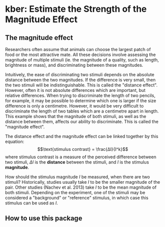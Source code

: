 # kber: Estimate the Strength of the Magnitude Effect

## The magnitude effect
Researchers often assume that animals can choose the largest patch of food or the most attractive mate.
All these decisions involve assessing the magnitude of multiple stimuli (ie. the magnitude of a quality, such as length, brightness or mass), and discriminating between these magnitudes.

Intuitively, the ease of discriminating two stimuli depends on the absolute distance between the two magnitudes.
If the difference is very small, then the two stimuli will be indistinguishable. This is called the "distance effect".
However, often it is not absolute differences which are important, but relative differences.
When trying to discriminate the length of two pencils, for example, it may be possible to determine which one is larger if the size difference is only a centimetre.
However, it would be very difficult to discriminate the length of two tables which are a centimetre apart in length.
This example shows that the magnitude of both stimuli, as well as the distance between them, affects our ability to discriminate.
This is called the "magnitude effect".

The distance effect and the magnitude effect can be linked together by this equation:
$$\text{stimulus contrast} = \frac{ΔI}{I^k}$$
where stimulus contrast is a measure of the perceived difference between two stimuli, *ΔI* is the **distance** between the stimuli, and *I* is the stimulus **magnitude**.

How should the stimulus magnitude *I* be measured, when there are two stimuli? Historically, studies usually take *I* to be the smaller magnitude of the pair.
Other studies (Nachev et al. 2013) take *I* to be the mean magnitude of both stimuli.
Depending on the experiment, one of the stimuli may be considered a "background" or "reference" stimulus, in which case this stimulus can be used as *I*.

## How to use this package

